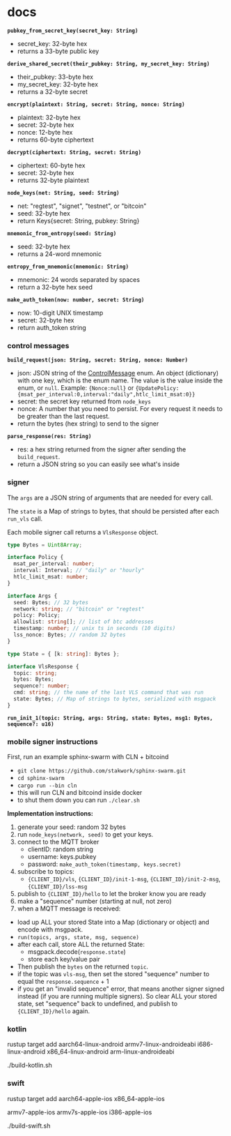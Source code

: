 # docs

**`pubkey_from_secret_key(secret_key: String)`**

- secret_key: 32-byte hex
- returns a 33-byte public key

**`derive_shared_secret(their_pubkey: String, my_secret_key: String)`**

- their_pubkey: 33-byte hex
- my_secret_key: 32-byte hex
- returns a 32-byte secret

**`encrypt(plaintext: String, secret: String, nonce: String)`**

- plaintext: 32-byte hex
- secret: 32-byte hex
- nonce: 12-byte hex
- returns 60-byte ciphertext

**`decrypt(ciphertext: String, secret: String)`**

- ciphertext: 60-byte hex
- secret: 32-byte hex
- returns 32-byte plaintext

**`node_keys(net: String, seed: String)`**

- net: "regtest", "signet", "testnet", or "bitcoin"
- seed: 32-byte hex
- return Keys{secret: String, pubkey: String}

**`mnemonic_from_entropy(seed: String)`**

- seed: 32-byte hex
- returns a 24-word mnemonic

**`entropy_from_mnemonic(mnemonic: String)`**

- mnemonic: 24 words separated by spaces
- return a 32-byte hex seed

**`make_auth_token(now: number, secret: String)`**

- now: 10-digit UNIX timestamp
- secret: 32-byte hex
- return auth_token string

### control messages

**`build_request(json: String, secret: String, nonce: Number)`**

- json: JSON string of the [ControlMessage](https://github.com/stakwork/sphinx-rs/blob/master/glyph/src/types.rs#L7) enum. An object (dictionary) with one key, which is the enum name. The value is the value inside the enum, or `null`. Example: `{Nonce:null}` or `{UpdatePolicy:{msat_per_interval:0,interval:"daily",htlc_limit_msat:0}}`
- secret: the secret key returned from `node_keys`
- nonce: A number that you need to persist. For every request it needs to be greater than the last request.
- return the bytes (hex string) to send to the signer

**`parse_response(res: String)`**

- res: a hex string returned from the signer after sending the `build_request`.
- return a JSON string so you can easily see what's inside

### signer

The `args` are a JSON string of arguments that are needed for every call.

The `state` is a Map of strings to bytes, that should be persisted after each `run_vls` call.

Each mobile signer call returns a `VlsResponse` object.

```ts
type Bytes = Uint8Array;

interface Policy {
  msat_per_interval: number;
  interval: Interval; // "daily" or "hourly"
  htlc_limit_msat: number;
}

interface Args {
  seed: Bytes; // 32 bytes
  network: string; // "bitcoin" or "regtest"
  policy: Policy;
  allowlist: string[]; // list of btc addresses
  timestamp: number; // unix ts in seconds (10 digits)
  lss_nonce: Bytes; // random 32 bytes
}

type State = { [k: string]: Bytes };

interface VlsResponse {
  topic: string;
  bytes: Bytes;
  sequence?: number;
  cmd: string; // the name of the last VLS command that was run
  state: Bytes; // Map of strings to bytes, serialized with msgpack
}
```

**`run_init_1(topic: String, args: String, state: Bytes, msg1: Bytes, sequence?: u16)`**

### mobile signer instructions

First, run an example sphinx-swarm with CLN + bitcoind

- `git clone https://github.com/stakwork/sphinx-swarm.git`
- `cd sphinx-swarm`
- `cargo run --bin cln`
- this will run CLN and bitcoind inside docker
- to shut them down you can run `./clear.sh`

**Implementation instructions:**

1. generate your seed: random 32 bytes
2. run `node_keys(network, seed)` to get your keys.
3. connect to the MQTT broker
   - clientID: random string
   - username: keys.pubkey
   - password: `make_auth_token(timestamp, keys.secret)`
4. subscribe to topics:
   - `{CLIENT_ID}/vls`, `{CLIENT_ID}/init-1-msg`, `{CLIENT_ID}/init-2-msg`, `{CLIENT_ID}/lss-msg`
5. publish to `{CLIENT_ID}/hello` to let the broker know you are ready
6. make a "sequence" number (starting at null, not zero)
7. when a MQTT message is received:

- load up ALL your stored State into a Map (dictionary or object) and encode with msgpack.
- `run(topics, args, state, msg, sequence)`
- after each call, store ALL the returned State:
  - msgpack.decode(`response.state`)
  - store each key/value pair
- Then publish the `bytes` on the returned `topic`.
- if the topic was `vls-msg`, then set the stored "sequence" number to equal the `response.sequence` + 1
- if you get an "invalid sequence" error, that means another signer signed instead (if you are running multiple signers). So clear ALL your stored state, set "sequence" back to undefined, and publish to `{CLIENT_ID}/hello` again.

### kotlin

rustup target add aarch64-linux-android armv7-linux-androideabi i686-linux-android x86_64-linux-android arm-linux-androideabi

./build-kotlin.sh

### swift

rustup target add aarch64-apple-ios x86_64-apple-ios

armv7-apple-ios
armv7s-apple-ios
i386-apple-ios

./build-swift.sh
